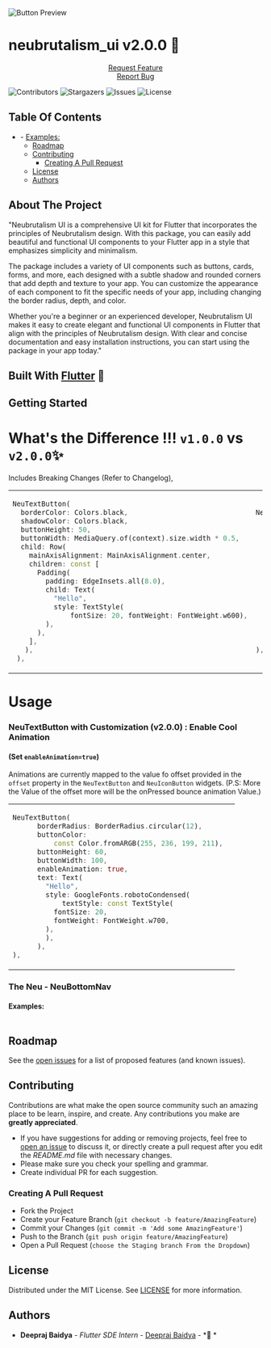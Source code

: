 <img src="https://user-images.githubusercontent.com/63138398/225706659-4fa396f3-fc8a-4cdc-bbd4-3600b323db97.svg" alt="Button Preview" > 

  <h1 align="left">neubrutalism_ui v2.0.0 🥳</h1>
<p align="center">
<a href="https://github.com/deepraj02/neubrutalism_ui/issues">Request Feature</a>
<br>
<a href="https://github.com/deepraj02/neubrutalism_ui/issues">Report Bug</a>
</p>

![Contributors](https://img.shields.io/github/contributors/deepraj02/neubrutalism_ui?color=dark-green) ![Stargazers](https://img.shields.io/github/stars/deepraj02/neubrutalism_ui?style=social) ![Issues](https://img.shields.io/github/issues/deepraj02/neubrutalism_ui) ![License](https://img.shields.io/github/license/deepraj02/neubrutalism_ui) 

## Table Of Contents

- [](#)
      - [Examples:](#examples)
  - [Roadmap](#roadmap)
  - [Contributing](#contributing)
    - [Creating A Pull Request](#creating-a-pull-request)
  - [License](#license)
  - [Authors](#authors)

## About The Project

"Neubrutalism UI is a comprehensive UI kit for Flutter that incorporates the principles of Neubrutalism design. With this package, you can easily add beautiful and functional UI components to your Flutter app in a style that emphasizes simplicity and minimalism.

The package includes a variety of UI components such as buttons, cards, forms, and more, each designed with a subtle shadow and rounded corners that add depth and texture to your app. You can customize the appearance of each component to fit the specific needs of your app, including changing the border radius, depth, and color.

Whether you're a beginner or an experienced developer, Neubrutalism UI makes it easy to create elegant and functional UI components in Flutter that align with the principles of Neubrutalism design. With clear and concise documentation and easy installation instructions, you can start using the package in your app today."

## Built With [Flutter](https://flutter.dev/) 💙

## Getting Started
<!-- Whats the differnect v1.0.0 vs 2.0.0 -->

<!-- TODO: Replace v 0.2.0 with this.
v2.0.0 
NeuTextButton(
                  text: const Text(
                    "Hello ",
                    style: TextStyle(
                      fontSize: 40,
                    ),
                  ),

1 . Replaced Widget `child` with `text` (Text) {Breaking Change}.

1. Fixed the Initial UI of the Widget. (Predefined some properties which  are customizeable).

 -->
# What's the Difference !!! `v1.0.0` vs `v2.0.0`✨

Includes Breaking Changes (Refer to Changelog),

<table>
<tr>
<td>

```dart
NeuTextButton(
  borderColor: Colors.black,
  shadowColor: Colors.black,
  buttonHeight: 50,
  buttonWidth: MediaQuery.of(context).size.width * 0.5,
  child: Row(
    mainAxisAlignment: MainAxisAlignment.center,
    children: const [
      Padding(
        padding: EdgeInsets.all(8.0),
        child: Text(
          "Hello",
          style: TextStyle(
              fontSize: 20, fontWeight: FontWeight.w600),
        ),
      ),
    ],
   ),
 ),
```
</td>
<td>

<!-- V 1.0.0 -->
```dart
NeuTextButton(
      borderRadius: BorderRadius.circular(12),
      buttonColor:
          const Color.fromARGB(255, 236, 199, 211),
      buttonHeight: 60,
      buttonWidth: 100,
      enableAnimation: true,
      text: Text(
        "Hello",
        style: GoogleFonts.robotoCondensed(
            textStyle: const TextStyle(
          fontSize: 20,
          fontWeight: FontWeight.w700,
        ),
        ),
      ),
),
```
</td>
</tr>
</table>

# Usage

### NeuTextButton with Customization (v2.0.0) : Enable Cool Animation
#### (Set `enableAnimation=true`)
Animations are currently mapped to the value fo offset provided in the `offset` property in the `NeuTextButton` and `NeuIconButton` widgets. 
(P.S: More the Value of the offset more will be the onPressed bounce animation Value.)
<table>
<tr>
<td>


```dart
NeuTextButton(
      borderRadius: BorderRadius.circular(12),
      buttonColor:
          const Color.fromARGB(255, 236, 199, 211),
      buttonHeight: 60,
      buttonWidth: 100,
      enableAnimation: true,
      text: Text(
        "Hello",
        style: GoogleFonts.robotoCondensed(
            textStyle: const TextStyle(
          fontSize: 20,
          fontWeight: FontWeight.w700,
        ),
        ),
      ),
),
```
</td>
<td>
<img  src="https://user-images.githubusercontent.com/63138398/265234887-341632d2-5b7c-4e09-b226-7982e4de86c6.gif"  alt="">
</td>
</tr>
</table>


### The Neu - NeuBottomNav 



#### Examples:

<img  src="https://user-images.githubusercontent.com/63138398/265235364-a0afb9b4-1bb7-437b-8cd1-795483e0d781.png"  alt="">

## Roadmap

See the [open issues](https://github.com/deepraj02/neubrutalism_ui/issues) for a list of proposed features (and known issues).

## Contributing

Contributions are what make the open source community such an amazing place to be learn, inspire, and create. Any contributions you make are **greatly appreciated**.
* If you have suggestions for adding or removing projects, feel free to [open an issue](https://github.com/deepraj02/neubrutalism_ui/issues/new) to discuss it, or directly create a pull request after you edit the *README.md* file with necessary changes.
* Please make sure you check your spelling and grammar.
* Create individual PR for each suggestion.


### Creating A Pull Request

- Fork the Project
- Create your Feature Branch (`git checkout -b feature/AmazingFeature`)
- Commit your Changes (`git commit -m 'Add some AmazingFeature'`)
- Push to the Branch (`git push origin feature/AmazingFeature`)
- Open a Pull Request (`choose the Staging branch From the Dropdown`)

## License

Distributed under the MIT License. See [LICENSE](https://github.com/deepraj02/neubrutalism_ui/blob/master/LICENSE.md) for more information.

## Authors
<!-- TODO: Add name -->
* **Deepraj Baidya** - *Flutter SDE Intern* - [Deepraj Baidya](https://github.com/deepraj02) - *🤔 *


<!-- 

  1. GIF Mobile Screen with all widgets
 2.  Indepth properties analysis
 3.  `NeuBottomNav` Introduction.(Application Video and Tutorial)
 4.  Example code refactor for README (NeuCntainer, NeuBottomNav & NeuTextButton)
 5.  Whats the Difference v1.0.0 vs 2.0.0 (NeuTextButton) {Contains Braking Changes}
 6.  Edit Authors Part.
 7.  
 -->
